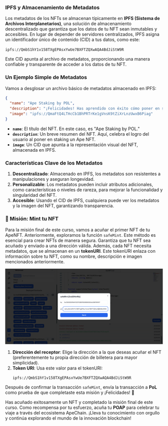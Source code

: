 ### **IPFS y Almacenamiento de Metadatos**  
Los metadatos de los NFTs se almacenan típicamente en **IPFS (Sistema de Archivos Interplanetarios)**, una solución de almacenamiento descentralizado que garantiza que los datos de tu NFT sean inmutables y accesibles. En lugar de depender de servidores centralizados, IPFS asigna un identificador único de contenido (CID) a tus datos, como este:

`ipfs://QmbS1hY1v158TXgEPAsxYwUe7BXFTZQXwAQA4BdJiStW9R`

Este CID apunta al archivo de metadatos, proporcionando una manera confiable y transparente de acceder a los datos de tu NFT.

### **Un Ejemplo Simple de Metadatos**  
Vamos a desglosar un archivo básico de metadatos almacenado en IPFS:

```json
{
  "name": "Ape Staking by POL",
  "description": "¡Felicidades! Has aprendido con éxito cómo poner en staking un Ape NFT. Gracias por ser parte del Ecosistema Ape.",
  "image": "ipfs://QmaFtQ4LTHcCb1BhPRTrKe1gVnsK9tZiXrLnzUwxB6Piag"
}
```

- **`name`**: El título del NFT. En este caso, es "Ape Staking by POL."
- **`description`**: Un breve resumen del NFT. Aquí, celebra el logro del usuario al poner en staking un Ape NFT.
- **`image`**: Un CID que apunta a la representación visual del NFT, almacenada en IPFS.

### **Características Clave de los Metadatos**  
1. **Descentralizado**: Almacenado en IPFS, los metadatos son resistentes a manipulaciones y aseguran longevidad.
2. **Personalizable**: Los metadatos pueden incluir atributos adicionales, como características o niveles de rareza, para mejorar la funcionalidad y singularidad del NFT.
3. **Accesible**: Usando el CID de IPFS, cualquiera puede ver los metadatos y la imagen del NFT, garantizando transparencia.

### 🚀 Misión: Mint tu NFT

Para la misión final de este curso, vamos a acuñar el primer NFT de tu ApeNFT. Anteriormente, exploramos la función `safeMint`. Este método es esencial para crear NFTs de manera segura. Garantiza que tu NFT sea acuñado y enviado a una dirección válida. Además, cada NFT necesita metadatos, que se almacenan en un **tokenURI**. Este tokenURI enlaza con información sobre tu NFT, como su nombre, descripción e imagen mencionados anteriormente.

![](https://raw.githubusercontent.com/POLearn/build-on-apechain/refs/heads/master/content/assets/images/nft_mint.png)

1. **Dirección del receptor**: Elige la dirección a la que deseas acuñar el NFT (preferentemente tu propia dirección de billetera para mayor simplicidad).
2. **Token URI**: Usa este valor para el tokenURI:  
   ```
   ipfs://QmbS1hY1v158TXgEPAsxYwUe7BXFTZQXwAQA4BdJiStW9R
   ```

Después de confirmar la transacción `safeMint`, envía la transacción a **PoL** como prueba de que completaste esta misión y ¡Felicidades! 🎉

Has acuñado exitosamente un NFT y completado la misión final de este curso. Como recompensa por tu esfuerzo, acuña tu **POAP** para celebrar tu viaje a través del ecosistema ApeChain. ¡Lleva tu conocimiento con orgullo y continúa explorando el mundo de la innovación blockchain!
